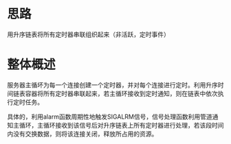 思路
===
用升序链表将所有定时器串联组织起来（非活跃，定时事件）

整体概述
===
服务器主循坏为每一个连接创建一个定时器，并对每个连接进行定时。利用升序时间链表容器将所有定时器串联起来，若主循环接收到定时通知，则在链表中依次执行定时任务。

具体的，利用alarm函数周期性地触发SIGALRM信号，信号处理函数利用管道通知主循环，主循环接收到该信号后对升序链表上所有定时器进行处理，若该段时间内没有交换数据，则将该连接关闭，释放所占用的资源。